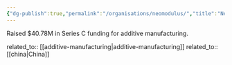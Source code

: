 ```yaml
---
{"dg-publish":true,"permalink":"/organisations/neomodulus/","title":"Neomodulus"}
---
```



Raised $40.78M in Series C funding for additive manufacturing.

related_to:: [[additive-manufacturing\|additive-manufacturing]]
related_to:: [[china\|China]]
